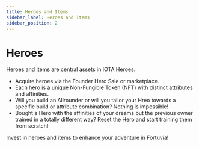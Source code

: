 ```yaml
---
title: Heroes and Items
sidebar_label: Heroes and Items
sidebar_position: 2
---
```


# Heroes

Heroes and items are central assets in IOTA Heroes.

- Acquire heroes via the Founder Hero Sale or marketplace.
- Each hero is a unique Non-Fungible Token (NFT) with distinct attributes and affinities.
- Will you build an Allrounder or will you tailor your Hreo towards a specific build or attribute combination? Nothing is impossible!
- Bought a Hero with the affinities of your dreams but the previous owner trained in a totally different way? Reset the Hero and start training them from scratch! 


Invest in heroes and items to enhance your adventure in Fortuvia!

